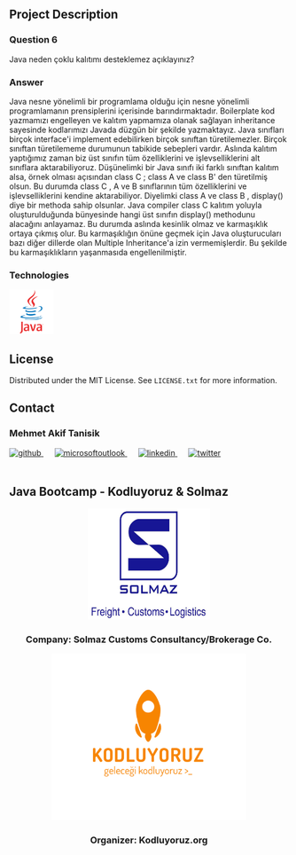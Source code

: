 <!-- ABOUT THE PROJECT -->
## Project Description

### Question 6
Java neden çoklu kalıtımı desteklemez açıklayınız?

### Answer

Java nesne yönelimli bir programlama olduğu için nesne yönelimli programlamanın prensiplerini içerisinde
barındırmaktadır. Boilerplate kod yazmamızı engelleyen ve kalıtım yapmamıza olanak sağlayan inheritance sayesinde
kodlarımızı Javada düzgün bir şekilde yazmaktayız. Java sınıfları birçok interface'i implement edebilirken birçok
sınıftan türetilemezler. Birçok sınıftan türetilememe durumunun tabikide sebepleri vardır. Aslında kalıtım yaptığımız
zaman biz üst sınıfın tüm özelliklerini ve işlevselliklerini alt sınıflara aktarabiliyoruz. Düşünelimki bir Java sınıfı
iki farklı sınıftan kalıtım alsa, örnek olması açısından class C  ; class A ve class B' den türetilmiş olsun. Bu
durumda class C , A ve B sınıflarının tüm özelliklerini ve işlevselliklerini kendine aktarabiliyor. Diyelimki class
A ve class B , display() diye bir methoda sahip olsunlar. Java compiler class C kalıtım yoluyla oluşturulduğunda
bünyesinde hangi üst sınıfın display() methodunu alacağını anlayamaz. Bu durumda aslında kesinlik olmaz ve karmaşıklık
ortaya çıkmış olur. Bu karmaşıklığın önüne geçmek için Java oluşturucuları bazı diğer dillerde olan Multiple
Inheritance'a izin vermemişlerdir. Bu şekilde bu karmaşıklıkların yaşanmasıda engellenilmiştir.

<!-- TECHNOLOGIES -->
### Technologies

<a href="https://www.java.com/" target="_blank"><img src="../../../outputImages/logos/java.svg" alt="Java" height="80" /></a>

<!-- LICENSE -->
## License

Distributed under the MIT License. See `LICENSE.txt` for more information.




<!-- CONTACT -->
## Contact

### Mehmet Akif Tanisik

<a href="https://github.com/mehmet-akif-tanisik" target="_blank">
<img  src=https://img.shields.io/badge/github-%2324292e.svg?&style=for-the-badge&logo=github&logoColor=white alt=github style="margin-bottom: 20px;" />
</a>
<a href = "mailto:matnsk@outlook.com?subject = Feedback&body = Message">
<img src=https://img.shields.io/badge/send-email-email?&style=for-the-badge&logo=microsoftoutlook&color=CD5C5C alt=microsoftoutlook style="margin-bottom: 20px; margin-left:20px" />
</a>
<a href="https://linkedin.com/in/mehmet-akif-tanisik" target="_blank">
<img src=https://img.shields.io/badge/linkedin-%231E77B5.svg?&style=for-the-badge&logo=linkedin&logoColor=white alt=linkedin style="margin-bottom: 20px; margin-left:20px" />
</a>  
<a href="https://twitter.com/makiftanisik" target="_blank">
<img src=https://img.shields.io/badge/twitter-%2300acee.svg?&style=for-the-badge&logo=twitter&logoColor=white alt=twitter style="margin-bottom: 20px; margin-left:20px" />
</a>

<!-- PROJECT-BOOTCAMP-PRACTICUM PART -->
<br />

## Java Bootcamp - Kodluyoruz & Solmaz
<div align="center">
  <a href="https://www.solmaz.com">
    <img src="../../../outputImages/logos/solmaz-logo.jpg" alt="Logo" width="220" height="200">
  </a>

<h3 align="center">Company: Solmaz Customs Consultancy/Brokerage Co.</h3>
</div>

<div align="center">
  <a href="https://kodluyoruz.org/tr/kodluyoruz/">
    <img src="../../../outputImages/logos/kodluyoruz-logo.png" alt="Logo" width="350" height="300">
  </a>
<h3 align="center">Organizer: Kodluyoruz.org</h3>
</div>

